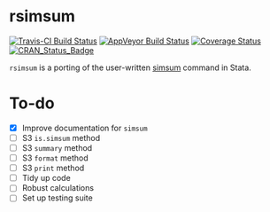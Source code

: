 # rsimsum

[![Travis-CI Build Status](https://travis-ci.org/ellessenne/rsimsum.svg?branch=master)](https://travis-ci.org/ellessenne/rsimsum)
[![AppVeyor Build Status](https://ci.appveyor.com/api/projects/status/github/ellessenne/rsimsum?branch=master&svg=true)](https://ci.appveyor.com/project/ellessenne/rsimsum)
[![Coverage Status](https://img.shields.io/codecov/c/github/ellessenne/rsimsum/master.svg)](https://codecov.io/github/ellessenne/rsimsum?branch=master)
[![CRAN_Status_Badge](http://www.r-pkg.org/badges/version/rsimsum)](https://cran.r-project.org/package=rsimsum)

`rsimsum` is a porting of the user-written [simsum](http://www.stata-journal.com/article.html?article=st0200) command in Stata.

# To-do

- [x] Improve documentation for `simsum`
- [ ] S3 `is.simsum` method
- [ ] S3 `summary` method
- [ ] S3 `format` method
- [ ] S3 `print` method
- [ ] Tidy up code
- [ ] Robust calculations
- [ ] Set up testing suite
